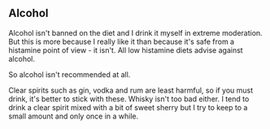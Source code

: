 ## Alcohol

Alcohol isn't banned on the diet and I drink it myself in extreme moderation. But this is more because I really like it than because it's safe from a histamine point of view - it isn't. All low histamine diets advise against alcohol. 

So alcohol isn't recommended at all.

Clear spirits such as gin, vodka and rum are least harmful, so if you must drink, it's better to stick with these. Whisky isn't too bad either. I tend to drink a clear spirit mixed with a bit of sweet sherry but I try to keep to a small amount and only once in a while.

